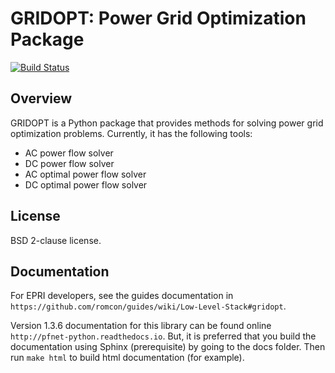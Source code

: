 # GRIDOPT: Power Grid Optimization Package

[![Build Status](https://travis-ci.org/romcon/GRIDOPT.svg?branch=master)](https://travis-ci.org/romcon/GRIDOPT)

## Overview

GRIDOPT is a Python package that provides methods for solving power grid optimization problems. Currently, it has the following tools:

* AC power flow solver
* DC power flow solver
* AC optimal power flow solver
* DC optimal power flow solver

## License

BSD 2-clause license.

## Documentation

For EPRI developers, see the guides documentation in `https://github.com/romcon/guides/wiki/Low-Level-Stack#gridopt`.

Version 1.3.6 documentation for this library can be found online `http://pfnet-python.readthedocs.io`.
But, it is preferred that you build the documentation using Sphinx (prerequisite) by going to the docs folder. Then run `make html` to build html documentation (for example).
